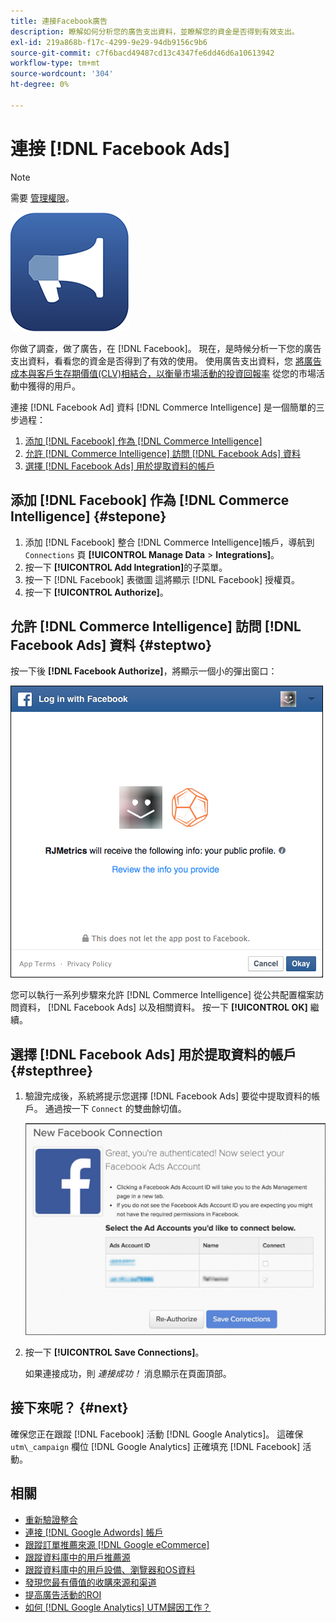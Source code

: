 ```yaml
---
title: 連接Facebook廣告
description: 瞭解如何分析您的廣告支出資料，並瞭解您的資金是否得到有效支出。
exl-id: 219a868b-f17c-4299-9e29-94db9156c9b6
source-git-commit: c7f6bacd49487cd13c4347fe6dd46d6a10613942
workflow-type: tm+mt
source-wordcount: '304'
ht-degree: 0%

---
```


# 連接 [!DNL Facebook Ads]

>[!NOTE]
>
>需要 [管理權限](../../../administrator/user-management/user-management.md)。

![](../../../assets/facebook-ads-logo.png)

你做了調查，做了廣告，在 [!DNL Facebook]。 現在，是時候分析一下您的廣告支出資料，看看您的資金是否得到了有效的使用。 使用廣告支出資料，您 [將廣告成本與客戶生存期價值(CLV)相結合，以衡量市場活動的投資回報率](../../../data-analyst/analysis/roi-ad-camp.md) 從您的市場活動中獲得的用戶。

連接 [!DNL Facebook Ad] 資料 [!DNL Commerce Intelligence] 是一個簡單的三步過程：

1. [添加 [!DNL Facebook] 作為 [!DNL Commerce Intelligence]](#stepone)
1. [允許 [!DNL Commerce Intelligence] 訪問 [!DNL Facebook Ads] 資料](#steptwo)
1. [選擇 [!DNL Facebook Ads] 用於提取資料的帳戶](#stepthree)

## 添加 [!DNL Facebook] 作為 [!DNL Commerce Intelligence] {#stepone}

1. 添加 [!DNL Facebook] 整合 [!DNL Commerce Intelligence]帳戶，導航到 `Connections` 頁 **[!UICONTROL Manage Data** > **Integrations]**。
1. 按一下 **[!UICONTROL Add Integration]**&#x200B;的子菜單。
1. 按一下 [!DNL Facebook] 表徵圖 這將顯示 [!DNL Facebook] 授權頁。
1. 按一下 **[!UICONTROL Authorize]**。

## 允許 [!DNL Commerce Intelligence] 訪問 [!DNL Facebook Ads] 資料 {#steptwo}

按一下後 **[!DNL Facebook Authorize]**，將顯示一個小的彈出窗口：

![](../../../assets/Facebook_Access_Popup.png)

您可以執行一系列步驟來允許 [!DNL Commerce Intelligence] 從公共配置檔案訪問資料， [!DNL Facebook Ads] 以及相關資料。 按一下 **[!UICONTROL OK]** 繼續。

## 選擇 [!DNL Facebook Ads] 用於提取資料的帳戶 {#stepthree}

1. 驗證完成後，系統將提示您選擇 [!DNL Facebook Ads] 要從中提取資料的帳戶。 通過按一下 `Connect` 的雙曲餘切值。

   ![](../../../assets/Facebook_Ad_Accounts.png)

1. 按一下 **[!UICONTROL Save Connections]**。

   如果連接成功，則 *連接成功！* 消息顯示在頁面頂部。

## 接下來呢？ {#next}

確保您正在跟蹤 [!DNL Facebook] 活動 [!DNL Google Analytics]。 這確保 `utm\_campaign` 欄位 [!DNL Google Analytics] 正確填充 [!DNL Facebook] 活動。

## 相關

* [重新驗證整合](https://experienceleague.adobe.com/docs/commerce-knowledge-base/kb/how-to/mbi-reauthenticating-integrations.html)
* [連接 [!DNL Google Adwords] 帳戶](../integrations/google-ecommerce.md)
* [跟蹤訂單推薦來源 [!DNL Google eCommerce]](../integrations/google-ecommerce.md)
* [跟蹤資料庫中的用戶推薦源](../../analysis/google-track-user-acq.md)
* [跟蹤資料庫中的用戶設備、瀏覽器和OS資料](../../analysis/track-usr-dev-browser.md)
* [發現您最有價值的收購來源和渠道](../../analysis/most-value-source-channel.md)
* [提高廣告活動的ROI](../../analysis/roi-ad-camp.md)
* [如何 [!DNL Google Analytics] UTM歸因工作？](../../analysis/utm-attributes.md)
